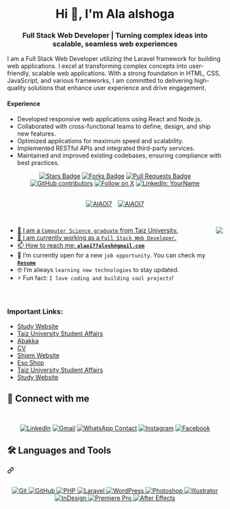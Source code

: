 <h1 align="center">Hi 👋, I'm Ala alshoga</h1>
<div class="markdown-heading" dir="auto">
    <h3 align="center" class="heading-element" dir="auto">Full Stack Web Developer | Turning complex ideas into scalable, seamless web experiences</h3>
    
   I am a Full Stack Web Developer utilizing the Laravel framework for building web applications. 
I excel at transforming complex concepts into user-friendly, scalable web applications. 
With a strong foundation in HTML, CSS, JavaScript, and various frameworks, I am committed to delivering 
high-quality solutions that enhance user experience and drive engagement.

#### Experience
- Developed responsive web applications using React and Node.js.
- Collaborated with cross-functional teams to define, design, and ship new features.
- Optimized applications for maximum speed and scalability.
- Implemented RESTful APIs and integrated third-party services.
- Maintained and improved existing codebases, ensuring compliance with best practices.

        

  
<path d="m7.775 3.275 1.25-1.25a3.5 3.5 0 1 1 4.95 4.95l-2.5 2.5a3.5 3.5 0 0 1-4.95 0 .751.751 0 0 1 .018-1.042.751.751 0 0 1 1.042-.018 1.998 1.998 0 0 0 2.83 0l2.5-2.5a2.002 2.002 0 0 0-2.83-2.83l-1.25 1.25a.751.751 0 0 1-1.042-.018.751.751 0 0 1-.018-1.042Zm-4.69 9.64a1.998 1.998 0 0 0 2.83 0l1.25-1.25a.751.751 0 0 1 1.042.018.751.751 0 0 1 .018 1.042l-1.25 1.25a3.5 3.5 0 1 1-4.95-4.95l2.5-2.5a3.5 3.5 0 0 1 4.95 0 .751.751 0 0 1-.018 1.042.751.751 0 0 1-1.042.018 1.998 1.998 0 0 0-2.83 0l-2.5 2.5a1.998 1.998 0 0 0 0 2.83Z"></path></svg></a></div>
<div align="center">
    <a href="https://github.com/AlAOI7/AlAOI7/stargazers">
        <img src="https://img.shields.io/github/stars/AlAOI7/AlAOI7" alt="Stars Badge"/></a>
    <a href="https://github.com/AlAOI7/AlAOI7/network/members">
        <img src="https://img.shields.io/github/forks/AlAOI7/AlAOI7" alt="Forks Badge"/></a>
    <a href="https://github.com/AlAOI7/AlAOI7/pulls">
        <img src="https://img.shields.io/github/issues-pr/AlAOI7/AlAOI7?color=orange" alt="Pull Requests Badge"/></a>
    <a href="https://github.com/AlAOI7/AlAOI7/graphs/contributors">
        <img src="https://img.shields.io/github/contributors/AlAOI7/AlAOI7?color=2b9348" alt="GitHub contributors"/></a>
    <a href="https://x.com/YourTwitterHandle" target="_blank" rel="noopener noreferrer">
        <img src="https://img.shields.io/twitter/follow/YourTwitterHandle?style=social&background=000000" alt="Follow on X" style="max-width: 100%; height: auto;"></a>
    <a href="https://www.linkedin.com/in/YourLinkedInProfile" target="_blank" rel="noopener noreferrer">
        <img src="https://img.shields.io/badge/-YourName-blue?style=flat-square&logo=Linkedin&logoColor=white&link=https://www.linkedin.com/in/YourLinkedInProfile" alt="LinkedIn: YourName" style="max-width: 100%; height: auto;"></a>
</div>
<br>
<p align="center" dir="auto">
    <a target="_blank" rel="noopener noreferrer nofollow" 
        href="https://komarev.com/ghpvc/?username=AlAOI7&label=Profile%20views&color=0e75b6&style=flat">
        <img src="https://komarev.com/ghpvc/?username=AlAOI7&label=Profile%20views&color=0e75b6&style=flat" 
            alt="AlAOI7" 
            style="max-width: 100%; margin-right: 10px;"></a>
    <a target="_blank" rel="noopener noreferrer nofollow" 
        href="https://img.shields.io/github/followers/AlAOI7?label=Followers">
        <img src="https://img.shields.io/github/followers/AlAOI7?label=Followers" 
            alt="AlAOI7" 
            style="max-width: 100%;"></a>
</p>

<br>
<p dir="auto"><animated-image data-catalyst="" style="float: right;"><a target="_blank" rel="noopener noreferrer nofollow" href="https://user-images.githubusercontent.com/63050133/156676671-d5b2e362-97d4-4404-9447-dd71ddfea82f.gif" data-target="animated-image.originalLink"><img align="right" src="https://user-images.githubusercontent.com/63050133/156676671-d5b2e362-97d4-4404-9447-dd71ddfea82f.gif" style="max-width: 100%; display: inline-block;" data-target="animated-image.originalImage"></a>
      <span class="AnimatedImagePlayer" data-target="animated-image.player" hidden="">
        <a data-target="animated-image.replacedLink" class="AnimatedImagePlayer-images" href="https://user-images.githubusercontent.com/63050133/156676671-d5b2e362-97d4-4404-9447-dd71ddfea82f.gif" target="_blank">
          
<ul dir="auto">
  <li>🏫 I am a <code>Computer Science graduate</code> from Taiz University.</li>
  <li>🔭 I am currently working as a <code>Full Stack Web Developer</code>.</li>
  <li>📫 How to reach me: <strong><a href="mailto:alaoi77alosh@gmail.com"><code>alaoi77alosh@gmail.com</code></a></strong></li>
  <li>🤔 I’m currently open for a new <code>job opportunity</code>. You can check my <a href="https://drive.google.com/file/d/14HtCoNLhYrcw5l-hC8zX15oBCrdeWtN4/view?usp=drivesdk" target="_blank" rel="noopener noreferrer"><code><strong>Resume</strong></code></a></li>
  <li>🤓 I’m always <code>learning new technologies</code> to stay updated.</li>
  <li>⚡ Fun fact: <code>I love coding and building cool projects</code>!</li>
</ul>
<br>

<!-- Additional important links -->
<div class="additional-links" dir="auto">
  <h3>Important Links:</h3>
  <ul>
    <li><a href="https://alaoi7.github.io/stud/" target="_blank">Study Website</a></li>
    <li><a href="https://alaoi7.github.io/unfrontalaa/" target="_blank">Taiz University Student Affairs</a></li>
    <li><a href="https://alaoi7.github.io/Abakka/" target="_blank">Abakka</a></li>
    <li><a href="https://alaoi7.github.io/ALAOI_CV/index.html" target="_blank">CV</a></li>
    <li><a href="https://alaoi7.github.io/sh_em/index.html" target="_blank">Shiem Website</a></li>
    <li><a href="https://alaoi7.github.io/essoshop/" target="_blank">Eso Shop</a></li>
    <li><a href="https://alaoi7.github.io/unfrontalaa/" target="_blank">Taiz University Student Affairs</a></li>
    <li><a href="https://alaoi7.github.io/stud/" target="_blank">Study Website</a></li>
  </ul>
</div>
<div class="markdown-heading" dir="auto"><h2 class="heading-element" dir="auto">📩 Connect with me</h2><a id="user-content--connect-with-me" class="anchor" aria-label="Permalink: 📩 Connect with me" href="#-connect-with-me"><svg class="octicon octicon-link" viewBox="0 0 16 16" version="1.1" width="16" height="16" aria-hidden="true"><path d="m775 3.275 1.25-1.25a3.5 3.5 0 1 1 4.95 4.95l-2.5 2.5a3.5 3.5 0 0 1-4.95 0 .751.751 0 0 1 .018-1.042.751.751 0 0 1 1.042-.018 1.998 1.998 0 0 0 2.83 0l2.5-2.5a2.002 2.002 0 0 0-2.83-2.83l-1.25 1.25a.751.751 0 0 1-1.042-.018.751.751 0 0 1-.018-1.042Zm-4.69 9.64a1.998 1.998 0 0 0 2.83 0l1.25-1.25a.751.751 0 0 1 1.042.018.751.751 0 0 1 .018 1.042l-1.25 1.25a3.5 3.5 0 1 1-4.95-4.95l2.5-2.5a3.5 3.5 0 0 1 4.95 0 .751.751 0 0 1-.018 1.042.751.751 0 0 1-1.042.018 1.998 1.998 0 0 0-2.83 0l-2.5 2.5a1.998 1.998 0 0 0 0 2.83Z"></path></svg></a></div>
<p align="center" dir="auto">

<a href="https://www.linkedin.com/in/ala-fisal-alshoga-b0b855275" title="LinkedIn" target="_blank" rel="noopener noreferrer">
    <img src="https://camo.githubusercontent.com/0c59c81be6c6e981fbad69ea742692368b3fdc1018090a34cb7764dfea5a1a91/68747470733a2f2f696d672e736869656c64732e696f2f62616467652f6c696e6b6564696e2d2532333030373742352e7376673f7374796c653d666f722d7468652d6261646765266c6f676f3d6c696e6b6564696e266c6f676f436f6c6f723d7768697465"
        alt="LinkedIn"
        style="max-width: 100%;"></a>
  
<a href="https://mail.google.com/mail/?view=cm&fs=1&to=alaoi77alosh@gmail.com" title="Gmail" target="_blank">
    <img src="https://camo.githubusercontent.com/d450447694b79318c4a02da2e89e7cd6a86d883207c6fca0b51021a64af3f79e/68747470733a2f2f696d672e736869656c64732e696f2f62616467652f676d61696c2d2532334630353033332e7376673f7374796c653d666f722d7468652d6261646765266c6f676f3d676d61696c266c6f676f436f6c6f723d7768697465"
        alt="Gmail"
        style="max-width: 100%; height: auto;"></a>

<a href="https://api.whatsapp.com/send?phone=967774252137" target="_blank" rel="noopener noreferrer">
    <img src="https://img.shields.io/badge/whatsapp-9EF19D.svg?style=for-the-badge&logo=whatsapp&logoColor=#ffff" alt="WhatsApp Contact" style="max-width: 100%;"></a>

<a href="https://www.instagram.com/share/15yjy6P6EM/" target="_blank" title="Instagram" rel="noopener noreferrer">
    <img src="https://img.shields.io/badge/instagram-%23E4405F.svg?style=for-the-badge&amp;logo=instagram&amp;logoColor=white" alt="Instagram" style="max-width: 100%;"></a>

<a href="https://www.facebook.com/share/15yjy6P6EM/" target="_blank" title="Facebook" rel="noopener noreferrer">
    <img src="https://img.shields.io/badge/facebook-%231877F2.svg?style=for-the-badge&amp;logo=facebook&amp;logoColor=white" alt="Facebook" style="max-width: 100%;"></a>

</p>
<div class="markdown-heading" dir="auto">
    <h2 class="heading-element" dir="auto">🛠 Languages and Tools</h2>
    <a id="user-content--languages-and-tools" class="anchor" aria-label="Permalink: 🛠 Languages and Tools" href="#-languages-and-tools">
        <svg class="octicon octicon-link" viewBox="0 0 16 16" version="1.1" width="16" height="16" aria-hidden="true">
            <path d="m7.775 3.275 1.25-1.25a3.5 3.5 0 1 1 4.95 4.95l-2.5 2.5a3.5 3.5 0 0 1-4.95 0 .751.751 0 0 1 .018-1.042.751.751 0 0 1 1.042-.018 1.998 1.998 0 0 0 2.83 0l2.5-2.5a2.002 2.002 0 0 0-2.83-2.83l-1.25 1.25a.751.751 0 0 1-1.042-.018.751.751 0 0 1-.018-1.042Zm-4.69 9.64a1.998 1.998 0 0 0 2.83 0l1.25-1.25a.751.751 0 0 1 1.042.018.751.751 0 0 1 .018 1.042l-1.25 1.25a3.5 3.5 0 1 1-4.95-4.95l2.5-2.5a3.5 3.5 0 0 1 4.95 0 .751.751 0 0 1-.018 1.042.751.751 0 0 1-1.042.018 1.998 1.998 0 0 0-2.83 0l-2.5 2.5a1.998 1.998 0 0 0 0 2.83Z"></path>
        </svg>
    </a>
</div>
<br>
<p align="center" dir="auto">
    <a href="https://git-scm.com/" title="Git" target="_blank" rel="nofollow">
        <img src="https://img.shields.io/badge/git-%23F05033.svg?style=for-the-badge&logo=git&logoColor=white" alt="Git" style="max-width: 100%;">
    </a>
    <a href="https://github.com/OmarrSakr" target="_blank" title="GitHub" rel="noopener noreferrer">
        <img src="https://img.shields.io/badge/github-%23121011.svg?style=for-the-badge&logo=github&logoColor=white" alt="GitHub" style="max-width: 100%; height: auto;">
    </a>
    <a href="https://www.php.net/" title="PHP" target="_blank" rel="nofollow">
        <img src="https://img.shields.io/badge/php-%23777BB4.svg?style=for-the-badge&logo=php&logoColor=white" alt="PHP" style="max-width: 100%;">
    </a>
    <a href="https://laravel.com/" title="Laravel" target="_blank" rel="nofollow">
        <img src="https://img.shields.io/badge/laravel-%23FF2D20.svg?style=for-the-badge&logo=laravel&logoColor=white" alt="Laravel" style="max-width: 100%;">
    </a>
    <a href="https://wordpress.org/" title="WordPress" target="_blank" rel="nofollow">
        <img src="https://img.shields.io/badge/wordpress-%234165E8.svg?style=for-the-badge&logo=wordpress&logoColor=white" alt="WordPress" style="max-width: 100%;">
    </a>
    <a href="https://www.adobe.com/products/photoshop.html" title="Photoshop" target="_blank" rel="nofollow">
        <img src="https://img.shields.io/badge/adobe%20photoshop-%23D83C36.svg?style=for-the-badge&logo=adobephotoshop&logoColor=white" alt="Photoshop" style="max-width: 100%;">
    </a>
    <a href="https://www.adobe.com/products/illustrator.html" title="Illustrator" target="_blank" rel="nofollow">
        <img src="https://img.shields.io/badge/adobe%20illustrator-%23FF9A00.svg?style=for-the-badge&logo=adobeillustrator&logoColor=white" alt="Illustrator" style="max-width: 100%;">
    </a>
    <a href="https://www.adobe.com/products/indesign.html" title="InDesign" target="_blank" rel="nofollow">
        <img src="https://img.shields.io/badge/adobe%20indesign-%23E93B2A.svg?style=for-the-badge&logo=adobeindesign&logoColor=white" alt="InDesign" style="max-width: 100%;">
    </a>
    <a href="https://www.adobe.com/products/premiere.html" title="Premiere Pro" target="_blank" rel="nofollow">
        <img src="https://img.shields.io/badge/adobe%20premiere%20pro-%23F3A33E.svg?style=for-the-badge&logo=adobepremierepro&logoColor=white" alt="Premiere Pro" style="max-width: 100%;">
    </a>
    <a href="https://www.adobe.com/products/aftereffects.html" title="After Effects" target="_blank" rel="nofollow">
        <img src="https://img.shields.io/badge/adobe%20after%20effects-%23A10000.svg?style=for-the-badge&logo=adobeaftereffects&logoColor=white" alt="After Effects" style="max-width: 100%;">
    </a>
</p>
